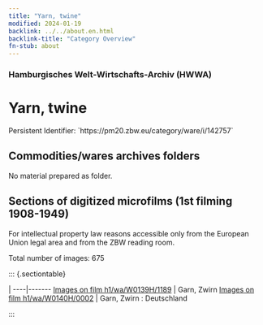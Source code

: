 ```yaml
---
title: "Yarn, twine"
modified: 2024-01-19
backlink: ../../about.en.html
backlink-title: "Category Overview"
fn-stub: about
---
```


### Hamburgisches Welt-Wirtschafts-Archiv (HWWA)

# Yarn, twine

<div class="hint">Persistent Identifier: `https://pm20.zbw.eu/category/ware/i/142757`</div>







## Commodities/wares archives folders





No material prepared as folder.



<a id="filmsections" />

## Sections of digitized microfilms (1st filming 1908-1949)

<p>For intellectual property law reasons accessible only from the European Union legal area and from the ZBW reading room.</p>



<p>Total number of images: 675</p>




::: {.sectiontable}

 | 
----|-------
<a class="btn" href="https://pm20.zbw.eu/film/h1/wa/W0139H/1189" rel="nofollow">Images on film h1/wa/W0139H/1189</a> | Garn, Zwirn
<a class="btn" href="https://pm20.zbw.eu/film/h1/wa/W0140H/0002" rel="nofollow">Images on film h1/wa/W0140H/0002</a> | Garn, Zwirn : Deutschland


:::
















